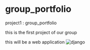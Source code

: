 # group_portfolio
project1 : group_portfolio

this is the first project of our group

this will be a web application
![django](https://user-images.githubusercontent.com/68903776/114675403-6c35a700-9d1d-11eb-8d63-aa13772a2813.png)
